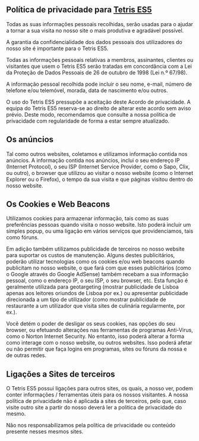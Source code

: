 <h2>Política de privacidade para <a href='http://ailtonbsj.wordpress.com'>Tetris ES5</a></h2><p>Todas as suas informações pessoais recolhidas, serão usadas para o ajudar a tornar a sua visita no nosso site o mais produtiva e agradável possível.</p><p>A garantia da confidencialidade dos dados pessoais dos utilizadores do nosso site é importante para o Tetris ES5.</p><p>Todas as informações pessoais relativas a membros, assinantes, clientes ou visitantes que usem o Tetris ES5 serão tratadas em concordância com a Lei da Proteção de Dados Pessoais de 26 de outubro de 1998 (Lei n.º 67/98).</p><p>A informação pessoal recolhida pode incluir o seu nome, e-mail, número de telefone e/ou telemóvel, morada, data de nascimento e/ou outros.</p><p>O uso do Tetris ES5 pressupõe a aceitação deste Acordo de privacidade. A equipa do Tetris ES5 reserva-se ao direito de alterar este acordo sem aviso prévio. Deste modo, recomendamos que consulte a nossa política de privacidade com regularidade de forma a estar sempre atualizado.</p><h2>Os anúncios</h2><p>Tal como outros websites, coletamos e utilizamos informação contida nos anúncios. A informação contida nos anúncios, inclui o seu endereço IP (Internet Protocol), o seu ISP (Internet Service Provider, como o Sapo, Clix, ou outro), o browser que utilizou ao visitar o nosso website (como o Internet Explorer ou o Firefox), o tempo da sua visita e que páginas visitou dentro do nosso website.</p><h2>Os Cookies e Web Beacons</h2><p>Utilizamos cookies para armazenar informação, tais como as suas preferências pessoas quando visita o nosso website. Isto poderá incluir um simples popup, ou uma ligação em vários serviços que providenciamos, tais como fóruns.</p><p>Em adição também utilizamos publicidade de terceiros no nosso website para suportar os custos de manutenção. Alguns destes publicitários, poderão utilizar tecnologias como os cookies e/ou web beacons quando publicitam no nosso website, o que fará com que esses publicitários (como o Google através do Google AdSense) também recebam a sua informação pessoal, como o endereço IP, o seu ISP, o seu browser, etc. Esta função é geralmente utilizada para geotargeting (mostrar publicidade de Lisboa apenas aos leitores oriundos de Lisboa por ex.) ou apresentar publicidade direcionada a um tipo de utilizador (como mostrar publicidade de restaurante a um utilizador que visita sites de culinária regularmente, por ex.).</p><p>Você detém o poder de desligar os seus cookies, nas opções do seu browser, ou efetuando alterações nas ferramentas de programas Anti-Virus, como o Norton Internet Security. No entanto, isso poderá alterar a forma como interage com o nosso website, ou outros websites. Isso poderá afetar ou não permitir que faça logins em programas, sites ou fóruns da nossa e de outras redes.</p><h2>Ligações a Sites de terceiros</h2><p>O Tetris ES5 possui ligações para outros sites, os quais, a nosso ver, podem conter informações / ferramentas úteis para os nossos visitantes. A nossa política de privacidade não é aplicada a sites de terceiros, pelo que, caso visite outro site a partir do nosso deverá ler a politica de privacidade do mesmo.</p><p>Não nos responsabilizamos pela política de privacidade ou conteúdo presente nesses mesmos sites.</p>
